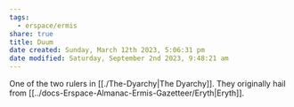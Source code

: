 ```yaml
---
tags:
  - erspace/ermis
share: true
title: Duum
date created: Sunday, March 12th 2023, 5:06:31 pm
date modified: Saturday, September 2nd 2023, 9:48:21 am
---
```


One of the two rulers in [[./The-Dyarchy|The Dyarchy]]. They originally hail from [[../docs-Erspace-Almanac-Ermis-Gazetteer/Eryth|Eryth]]. 
